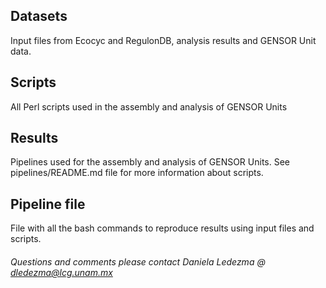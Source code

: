 ## Datasets ##
Input files from Ecocyc and RegulonDB, analysis results and GENSOR Unit data.

## Scripts ##
All Perl scripts used in the assembly and analysis of GENSOR Units

## Results ##
Pipelines used for the assembly and analysis of GENSOR Units. See pipelines/README.md file for more information about scripts.

## Pipeline file ##
File with all the bash commands to reproduce results using input files and scripts.

###### Questions and comments please contact Daniela Ledezma @ dledezma@lcg.unam.mx 